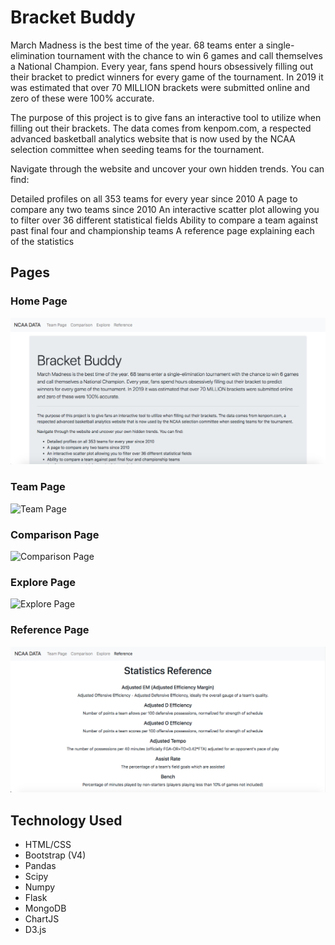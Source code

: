 # Bracket Buddy

March Madness is the best time of the year. 68 teams enter a single-elimination tournament with the chance to win 6 games and call themselves a National Champion. Every year, fans spend hours obsessively filling out their bracket to predict winners for every game of the tournament. In 2019 it was estimated that over 70 MILLION brackets were submitted online and zero of these were 100% accurate.

The purpose of this project is to give fans an interactive tool to utilize when filling out their brackets. The data comes from kenpom.com, a respected advanced basketball analytics website that is now used by the NCAA selection committee when seeding teams for the tournament.

Navigate through the website and uncover your own hidden trends. You can find:

Detailed profiles on all 353 teams for every year since 2010
A page to compare any two teams since 2010
An interactive scatter plot allowing you to filter over 36 different statistical fields
Ability to compare a team against past final four and championship teams
A reference page explaining each of the statistics

## Pages
### Home Page
![Home Page](./bracket_buddy/img/homePage.png)

### Team Page
![Team Page](./bracket_buddy/img/teamPage.gif)

### Comparison Page
![Comparison Page](./bracket_buddy/img/comparisonPage.gif)

### Explore Page
![Explore Page](./bracket_buddy/img/explorePage.gif)

### Reference Page
![Reference Page](./bracket_buddy/img/referencePage.png)

## Technology Used
* HTML/CSS
* Bootstrap (V4)
* Pandas
* Scipy
* Numpy
* Flask
* MongoDB
* ChartJS
* D3.js

